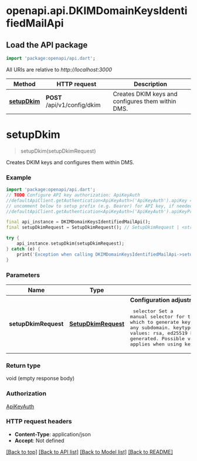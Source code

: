 # openapi.api.DKIMDomainKeysIdentifiedMailApi

## Load the API package
```dart
import 'package:openapi/api.dart';
```

All URIs are relative to *http://localhost:3000*

Method | HTTP request | Description
------------- | ------------- | -------------
[**setupDkim**](DKIMDomainKeysIdentifiedMailApi.md#setupdkim) | **POST** /api/v1/config/dkim | Creates DKIM keys and configures them within DMS.


# **setupDkim**
> setupDkim(setupDkimRequest)

Creates DKIM keys and configures them within DMS.

### Example
```dart
import 'package:openapi/api.dart';
// TODO Configure API key authorization: ApiKeyAuth
//defaultApiClient.getAuthentication<ApiKeyAuth>('ApiKeyAuth').apiKey = 'YOUR_API_KEY';
// uncomment below to setup prefix (e.g. Bearer) for API key, if needed
//defaultApiClient.getAuthentication<ApiKeyAuth>('ApiKeyAuth').apiKeyPrefix = 'Bearer';

final api_instance = DKIMDomainKeysIdentifiedMailApi();
final setupDkimRequest = SetupDkimRequest(); // SetupDkimRequest | <strong>Configuration adjustments :</strong> <pre> selector  Set a manual selector for the key.           Default: mail domain    Provide the domain for which to generate keys for.           Default: The FQDN assigned to DMS, excluding any subdomain. keytype   Set the type of key you want to use.           Possible values: rsa, ed25519           Default: rsa keysize   Set the size of the keys to be generated.           Possible values: 1024, 2048 and 4096           Default: 2048           Only applies when using keytype=rsa </pre> 

try {
    api_instance.setupDkim(setupDkimRequest);
} catch (e) {
    print('Exception when calling DKIMDomainKeysIdentifiedMailApi->setupDkim: $e\n');
}
```

### Parameters

Name | Type | Description  | Notes
------------- | ------------- | ------------- | -------------
 **setupDkimRequest** | [**SetupDkimRequest**](SetupDkimRequest.md)| <strong>Configuration adjustments :</strong> <pre> selector  Set a manual selector for the key.           Default: mail domain    Provide the domain for which to generate keys for.           Default: The FQDN assigned to DMS, excluding any subdomain. keytype   Set the type of key you want to use.           Possible values: rsa, ed25519           Default: rsa keysize   Set the size of the keys to be generated.           Possible values: 1024, 2048 and 4096           Default: 2048           Only applies when using keytype=rsa </pre>  | 

### Return type

void (empty response body)

### Authorization

[ApiKeyAuth](../README.md#ApiKeyAuth)

### HTTP request headers

 - **Content-Type**: application/json
 - **Accept**: Not defined

[[Back to top]](#) [[Back to API list]](../README.md#documentation-for-api-endpoints) [[Back to Model list]](../README.md#documentation-for-models) [[Back to README]](../README.md)

